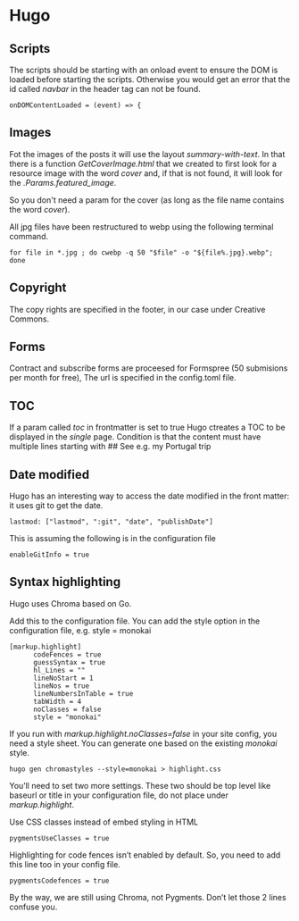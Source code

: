 # Hugo

## Scripts
The scripts should be starting with an onload event to ensure the DOM is loaded before starting the scripts. Otherwise you would get an error that the id called *navbar* in the header tag can not be found.

```
onDOMContentLoaded = (event) => {
```


## Images
Fot the images of the posts it will use the layout *summary-with-text*. In that there is a function *GetCoverImage.html* that we created to first look for a resource image with the word *cover* and, if that is not found, it will look for the *.Params.featured_image*.

So you don't need a param for the cover (as long as the file name contains the word *cover*). 

All jpg files have been restructured to webp using the following terminal command.

```
for file in *.jpg ; do cwebp -q 50 "$file" -o "${file%.jpg}.webp"; done
```

## Copyright
The copy rights are specified in the footer, in our case under Creative Commons.


## Forms
Contract and subscribe forms are proceesed for Formspree (50 submisions per month for free), The url is specified in the config.toml file.


## TOC
If a param called *toc* in frontmatter is set to true Hugo ctreates a TOC to be displayed in the *single* page. Condition is that the content must have multiple lines starting with ##  See e.g. my Portugal trip


## Date modified
Hugo has an interesting way to access the date modified in the front matter: it uses git to get the date.

```
lastmod: ["lastmod", ":git", "date", "publishDate"]
```

This is assuming the following is in the configuration file
```
enableGitInfo = true
```

## Syntax highlighting
Hugo uses Chroma based on Go.

Add this to the configuration file. You can add the style option in the configuration file, e.g. style = monokai 

```
[markup.highlight]
      codeFences = true
      guessSyntax = true
      hl_Lines = ""
      lineNoStart = 1
      lineNos = true
      lineNumbersInTable = true
      tabWidth = 4
      noClasses = false
      style = "monokai"
```

If you run with *markup.highlight.noClasses=false* in your site config, you need a style sheet. You can generate one based on the existing *monokai* style.

```
hugo gen chromastyles --style=monokai > highlight.css
```

You’ll need to set two more settings. These two should be top level like baseurl or title in your configuration file, do not place under *markup.highlight*.

Use CSS classes instead of embed styling in HTML
```
pygmentsUseClasses = true

```

Highlighting for code fences isn’t enabled by default. So, you need to add this line too in your config file.

```
pygmentsCodefences = true
```

By the way, we are still using Chroma, not Pygments. Don’t let those 2 lines confuse you. 
